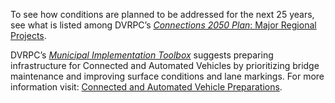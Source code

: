 To see how conditions are planned to be addressed for the next 25 years, see what is listed among DVRPC’s [_Connections 2050 Plan_: Major Regional Projects](https://www.dvrpc.org/webmaps/mrp2050/).

DVRPC’s [_Municipal Implementation Toolbox_](https://www.dvrpc.org/Plan/MIT/) suggests preparing infrastructure for Connected and Automated Vehicles by prioritizing bridge maintenance and improving surface conditions and lane markings. For more information visit: [Connected and Automated Vehicle Preparations](https://www.dvrpc.org/Plan/MIT/connectedandautomatedvehiclepreparations).